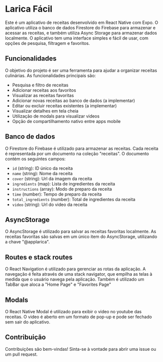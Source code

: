# Larica Fácil

Este é um aplicativo de receitas desenvolvido em React Native com Expo. O aplicativo utiliza o banco de dados Firestore do Firebase para armazenar e acessar as receitas, e também utiliza Async Storage para armazenar dados localmente. O aplicativo tem uma interface simples e fácil de usar, com opções de pesquisa, filtragem e favoritos.

## Funcionalidades

O objetivo do projeto é ser uma ferramenta para ajudar a organizar receitas culinárias. As funcionalidades principais são:

- Pesquisa e filtro de receitas
- Adicionar receitas aos favoritos
- Visualizar as receitas favoritas
- Adicionar novas receitas ao banco de dados (a implementar)
- Editar ou excluir receitas existentes (a implementar)
- Visualizar detalhes em tela cheia
- Utilização de modals para visualizar videos
- Opção de compartilhamento nativo entre apps mobile

## Banco de dados

O Firestore do Firebase é utilizado para armazenar as receitas. Cada receita é representada por um documento na coleção "receitas". O documento contém os seguintes campos:

- `id` (string): ID único da receita
- `name` (string): Nome da receita
- `cover` (string): Url da imagem da receita
- `ingredients` (map): Lista de ingredientes da receita
- `instructions` (array): Modo de preparo da receita
- `time` (number): Tempo de preparo da receita
- `total_ingredients` (number): Total de ingredientes da receita
- `video` (string): Url do video da receita

## AsyncStorage

O AsyncStorage é utilizado para salvar as receitas favoritas localmente. As receitas favoritas são salvas em um único item do AsyncStorage, utilizando a chave "@applarica".

## Routes e stack routes

O React Navigation é utilizado para gerenciar as rotas da aplicação. A navegação é feita através de uma stack navigator, que empilha as telas à medida que o usuário navega pela aplicação. Também é utilizado um TabBar que aloca a "Home Page" e "Favorites Page"

## Modals

O React Native Modal é utilizado para exibir o video no youtube das receitas. O video é aberto em um formato de pop-up e pode ser fechado sem sair do aplicativo.

## Contribuição

Contribuições são bem-vindas! Sinta-se à vontade para abrir uma issue ou um pull request.
